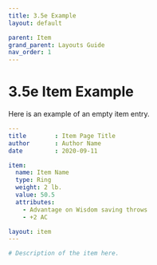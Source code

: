 ```yaml
---
title: 3.5e Example
layout: default

parent: Item
grand_parent: Layouts Guide
nav_order: 1
---
```


# 3.5e Item Example

Here is an example of an empty item entry.

```yaml
---
title        : Item Page Title
author       : Author Name
date         : 2020-09-11

item:
  name: Item Name
  type: Ring
  weight: 2 lb.
  value: 50.5
  attributes:
    - Advantage on Wisdom saving throws
    - +2 AC

layout: item
---

# Description of the item here.
```
